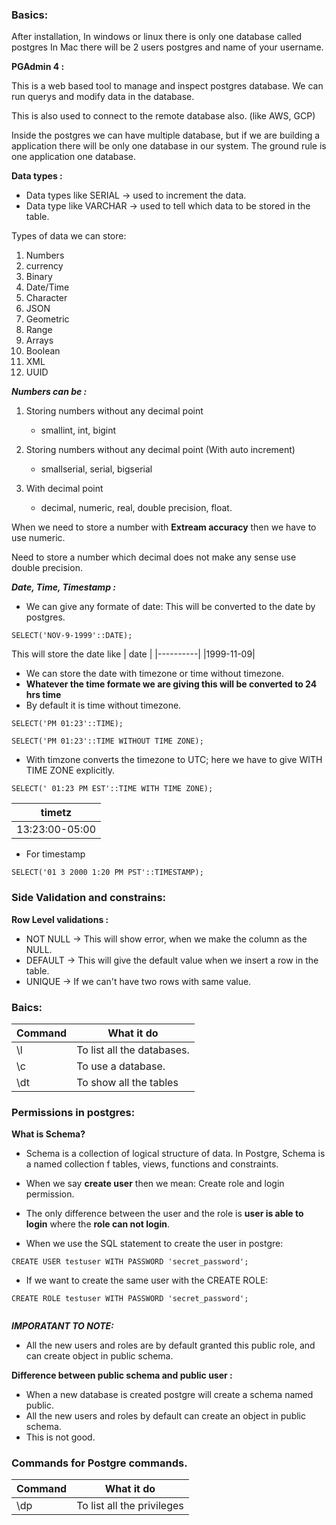 ### Basics:
After installation, 
In windows or linux there is only one database called postgres
In Mac there will be 2 users postgres and name of your username.

**PGAdmin 4 :** 

This is a web based tool to manage and inspect postgres database. We can run querys and modify data in the database.

This is also used to connect to the remote database also. (like AWS, GCP)

Inside the postgres we can have multiple database, but if we are building a application there will be only one database in our system. The ground rule is one application one database.

**Data types :**

- Data types like SERIAL -> used to increment the data.
- Data type like VARCHAR -> used to tell which data to be stored in the table.

Types of data we can store:
1. Numbers
2. currency
3. Binary
4. Date/Time
5. Character
6. JSON
7. Geometric
8. Range
9. Arrays
10. Boolean
11. XML
12. UUID

**_Numbers can be :_**
1. Storing numbers without any decimal point

    - smallint, int, bigint
2. Storing numbers without any decimal point (With auto increment)
    
    - smallserial, serial, bigserial 
3. With decimal point
    
    - decimal, numeric, real, double precision, float. 

When we need to store a number with **Extream accuracy** then we have to use numeric.

Need to store a number which decimal does not make any sense use double precision.

**_Date, Time, Timestamp :_**

- We can give any formate of date: This will be converted to the date by postgres.
```
SELECT('NOV-9-1999'::DATE);
```
This will store the date like
| date     |
|----------|
|1999-11-09|

- We can store the date with timezone or time without timezone.
- **Whatever the time formate we are giving this will be converted to 24 hrs time**
- By default it is time without timezone.

```
SELECT('PM 01:23'::TIME);

SELECT('PM 01:23'::TIME WITHOUT TIME ZONE);

```
- With timzone converts the timezone to UTC; here we have to give WITH TIME ZONE explicitly.
```
SELECT(' 01:23 PM EST'::TIME WITH TIME ZONE);
```

|timetz        |
|--------------|
|13:23:00-05:00|

- For timestamp

```
SELECT('01 3 2000 1:20 PM PST'::TIMESTAMP);
```

### Side Validation and constrains:

**Row Level validations :**

- NOT NULL -> This will show error, when we make the column as the NULL.
- DEFAULT  -> This will give the default value when we insert a row in the table.
- UNIQUE   -> If we can't have two rows with same value.







### Baics:
|  Command            | What it do                  |
|---------------------|-----------------------------|
|  \l                 |  To list all the databases. |
| \c <database name>  |  To use a database.         |
| \dt                 | To show all the tables      |

### Permissions in postgres: 

**What is Schema?**
- Schema is a collection of logical structure of data. In Postgre, Schema is a named collection f tables, views, functions and constraints.



- When we say **create user** then we mean: Create role and login permission.

- The only difference between the user and the role is **user is able to login** where the **role can not login**.

- When we use the SQL statement to create the user in postgre:
```
CREATE USER testuser WITH PASSWORD 'secret_password';

```
- If we want to create the same user with the CREATE ROLE:
```
CREATE ROLE testuser WITH PASSWORD 'secret_password';
 
```
**_IMPORATANT TO NOTE:_**
- All the new users and roles are by default granted this public role, and can create object in public schema.

**Difference between public schema and public user :**

- When a new database is created postgre will create a schema named public.
- All the new users and roles by default can create an object in public schema.
- This is not good.


### Commands for Postgre commands.

|  Command | What it do                  |
|----------|-----------------------------|
|  \dp     |  To list all the privileges |
